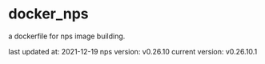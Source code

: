 # docker_nps
a dockerfile for nps image building.

last updated at: 2021-12-19
nps version: v0.26.10
current version: v0.26.10.1
